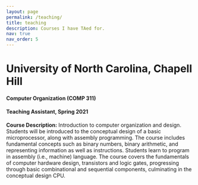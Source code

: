 ```yaml
---
layout: page
permalink: /teaching/
title: teaching
description: Courses I have TAed for.
nav: true
nav_order: 5
---
```


# **University of North Carolina, Chapell Hill** 
#### Computer Organization (COMP 311) 
#### Teaching Assistant, Spring 2021

**Course Description:** Introduction to computer organization and design. Students will be introduced to the conceptual design of a basic microprocessor, along with assembly programming. The course includes fundamental concepts such as binary numbers, binary arithmetic, and representing information as well as instructions. Students learn to program in assembly (i.e., machine) language. The course covers the fundamentals of computer hardware design, transistors and logic gates, progressing through basic combinational and sequential components, culminating in the conceptual design CPU.


